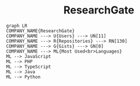 <h1 align="center">ResearchGate</h1>

```mermaid
graph LR
COMPANY_NAME{ResearchGate}
COMPANY_NAME ---> U{Users} ---> UN[11]
COMPANY_NAME ---> R{Repositories} ---> RN[130]
COMPANY_NAME ---> G{Gists} ---> GN[0]
COMPANY_NAME ---> ML{Most Used<br>Languages}
ML --> JavaScript
ML --> PHP
ML --> TypeScript
ML --> Java
ML --> Python
```
